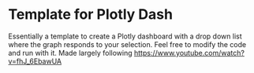 # Template for Plotly Dash
Essentially a template to create a Plotly dashboard with a drop down list where the graph responds to your selection.
Feel free to modify the code and run with it.
Made largely following https://www.youtube.com/watch?v=fhJ_6EbawUA

